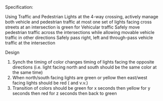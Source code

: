 Specification:

Using Traffic and Pedestrian Lights at the 4-way crossing, actively manage both vehicle and pedestrian traffic
at most one set of lights facing cross streets   at an intersection is green for Vehicular traffic
Safely move pedestrian traffic across the intersections while allowing movable vehicle traffic in other directions
Safely pass right, left and through-pass vehicle traffic at the intersection


Design
1. Synch the timing of color changes timing of lights facing the opposite directions (i.e. light facing north and south should be the same color at the same time)
2. When north/south facing lights are green or yellow then east/west facing lights should be red ( and v.v.)
3. Transition of colors should be green for x seconds then yellow for y seconds then red for z seconds then back to green


